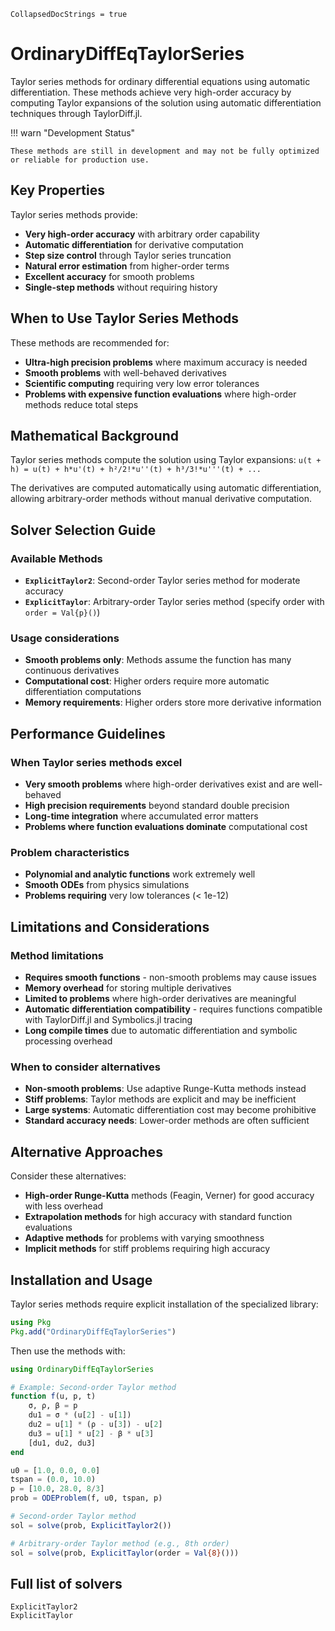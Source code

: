 ```@meta
CollapsedDocStrings = true
```

# OrdinaryDiffEqTaylorSeries

Taylor series methods for ordinary differential equations using automatic differentiation. These methods achieve very high-order accuracy by computing Taylor expansions of the solution using automatic differentiation techniques through TaylorDiff.jl.

!!! warn "Development Status"
    
    These methods are still in development and may not be fully optimized or reliable for production use.

## Key Properties

Taylor series methods provide:

  - **Very high-order accuracy** with arbitrary order capability
  - **Automatic differentiation** for derivative computation
  - **Step size control** through Taylor series truncation
  - **Natural error estimation** from higher-order terms
  - **Excellent accuracy** for smooth problems
  - **Single-step methods** without requiring history

## When to Use Taylor Series Methods

These methods are recommended for:

  - **Ultra-high precision problems** where maximum accuracy is needed
  - **Smooth problems** with well-behaved derivatives
  - **Scientific computing** requiring very low error tolerances
  - **Problems with expensive function evaluations** where high-order methods reduce total steps

## Mathematical Background

Taylor series methods compute the solution using Taylor expansions:
`u(t + h) = u(t) + h*u'(t) + h²/2!*u''(t) + h³/3!*u'''(t) + ...`

The derivatives are computed automatically using automatic differentiation, allowing arbitrary-order methods without manual derivative computation.

## Solver Selection Guide

### Available Methods

  - **`ExplicitTaylor2`**: Second-order Taylor series method for moderate accuracy
  - **`ExplicitTaylor`**: Arbitrary-order Taylor series method (specify order with `order = Val{p}()`)

### Usage considerations

  - **Smooth problems only**: Methods assume the function has many continuous derivatives
  - **Computational cost**: Higher orders require more automatic differentiation computations
  - **Memory requirements**: Higher orders store more derivative information

## Performance Guidelines

### When Taylor series methods excel

  - **Very smooth problems** where high-order derivatives exist and are well-behaved
  - **High precision requirements** beyond standard double precision
  - **Long-time integration** where accumulated error matters
  - **Problems where function evaluations dominate** computational cost

### Problem characteristics

  - **Polynomial and analytic functions** work extremely well
  - **Smooth ODEs** from physics simulations
  - **Problems requiring** very low tolerances (< 1e-12)

## Limitations and Considerations

### Method limitations

  - **Requires smooth functions** - non-smooth problems may cause issues
  - **Memory overhead** for storing multiple derivatives
  - **Limited to problems** where high-order derivatives are meaningful
  - **Automatic differentiation compatibility** - requires functions compatible with TaylorDiff.jl and Symbolics.jl tracing
  - **Long compile times** due to automatic differentiation and symbolic processing overhead

### When to consider alternatives

  - **Non-smooth problems**: Use adaptive Runge-Kutta methods instead
  - **Stiff problems**: Taylor methods are explicit and may be inefficient
  - **Large systems**: Automatic differentiation cost may become prohibitive
  - **Standard accuracy needs**: Lower-order methods are often sufficient

## Alternative Approaches

Consider these alternatives:

  - **High-order Runge-Kutta** methods (Feagin, Verner) for good accuracy with less overhead
  - **Extrapolation methods** for high accuracy with standard function evaluations
  - **Adaptive methods** for problems with varying smoothness
  - **Implicit methods** for stiff problems requiring high accuracy

## Installation and Usage

Taylor series methods require explicit installation of the specialized library:

```julia
using Pkg
Pkg.add("OrdinaryDiffEqTaylorSeries")
```

Then use the methods with:

```julia
using OrdinaryDiffEqTaylorSeries

# Example: Second-order Taylor method
function f(u, p, t)
    σ, ρ, β = p
    du1 = σ * (u[2] - u[1])
    du2 = u[1] * (ρ - u[3]) - u[2]
    du3 = u[1] * u[2] - β * u[3]
    [du1, du2, du3]
end

u0 = [1.0, 0.0, 0.0]
tspan = (0.0, 10.0)
p = [10.0, 28.0, 8/3]
prob = ODEProblem(f, u0, tspan, p)

# Second-order Taylor method
sol = solve(prob, ExplicitTaylor2())

# Arbitrary-order Taylor method (e.g., 8th order)
sol = solve(prob, ExplicitTaylor(order = Val{8}()))
```

## Full list of solvers

```@docs
ExplicitTaylor2
ExplicitTaylor
```
